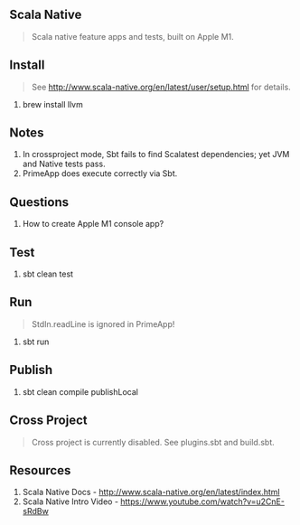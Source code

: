 Scala Native
------------
>Scala native feature apps and tests, built on Apple M1.

Install
-------
>See http://www.scala-native.org/en/latest/user/setup.html for details.
1. brew install llvm

Notes
-----
1. In crossproject mode, Sbt fails to find Scalatest dependencies; yet JVM and Native tests pass.
2. PrimeApp does execute correctly via Sbt.

Questions
---------
1. How to create Apple M1 console app?

Test
----
1. sbt clean test

Run
---
>StdIn.readLine is ignored in PrimeApp!
1. sbt run

Publish
-------
1. sbt clean compile publishLocal

Cross Project
-------------
>Cross project is currently disabled. See plugins.sbt and build.sbt.

Resources
---------
1. Scala Native Docs - http://www.scala-native.org/en/latest/index.html
2. Scala Native Intro Video - https://www.youtube.com/watch?v=u2CnE-sRdBw